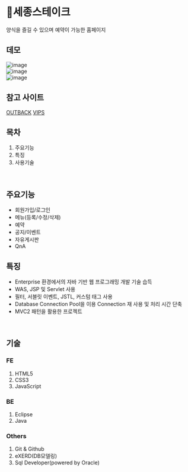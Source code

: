 # 🥩세종스테이크<br/>
양식을 즐길 수 있으며 예약이 가능한 홈페이지
<br/>

## 데모<br/>
![image](https://user-images.githubusercontent.com/62512658/90391518-3c6bcc00-e0c8-11ea-9215-87c4841886ab.png)<br/>
![image](https://user-images.githubusercontent.com/62512658/90391592-5d342180-e0c8-11ea-832d-3e54a433725c.png)<br/>
![image](https://user-images.githubusercontent.com/62512658/90391680-7e950d80-e0c8-11ea-8d7d-fdb131eaf7b2.png)<br/>

## 참고 사이트
[OUTBACK](https://www.outback.co.kr/)
[VIPS](https://www.ivips.co.kr:7002/main.asp)

## 목차
1. 주요기능
2. 특징
3. 사용기술
<br/>

## 주요기능
- 회원가입/로그인
- 메뉴(등록/수정/삭제)
- 예약
- 공지/이벤트
- 자유게시판
- QnA

## 특징
- Enterprise 환경에서의 자바 기반 웹 프로그래밍 개발 기술 습득
- WAS, JSP 및 Servlet  사용
- 필터, 서블릿 이벤트, JSTL, 커스텀 태그 사용
- Database Connection Pool을 이용 Connection 재 사용 및 처리 시간 단축
- MVC2 패턴을 활용한 프로젝트
<br/>

## 기술<br/>
### FE
1. HTML5
2. CSS3
3. JavaScript<br/>

### BE
1. Eclipse
2. Java<br/>

### Others
1. Git & Github
2. eXERD(DB모델링)
3. Sql Developer(powered by Oracle)
